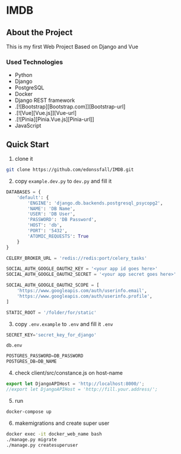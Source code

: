 # IMDB

## About the Project
This is my first Web Project Based on Django and Vue


### Used Technologies
* Python
* Django
* PostgreSQL
* Docker
* Django REST framework
* .[![Bootstrap][Bootstrap.com]][Bootstrap-url]
* .[![Vue][Vue.js]][Vue-url]
* .[![Pinia][Pinia.Vue.js][Pinia-url]]
* JavaScript

## Quick Start

1. clone it
```sh
git clone https://github.com/edonssfall/IMDB.git
```

2. copy `example.dev.py` to `dev.py` and fill it
```python
DATABASES = {
    'default': {
        'ENGINE': 'django.db.backends.postgresql_psycopg2',
        'NAME': 'DB Name',
        'USER': 'DB User',
        'PASSWORD': 'DB Password',
        'HOST': 'db',
        'PORT': '5432',
        'ATOMIC_REQUESTS': True
    }
}

CELERY_BROKER_URL = 'redis://redis:port/celery_tasks'

SOCIAL_AUTH_GOOGLE_OAUTH2_KEY = '<your app id goes here>'
SOCIAL_AUTH_GOOGLE_OAUTH2_SECRET = '<your app secret goes here>'

SOCIAL_AUTH_GOOGLE_OAUTH2_SCOPE = [
    'https://www.googleapis.com/auth/userinfo.email',
    'https://www.googleapis.com/auth/userinfo.profile',
]

STATIC_ROOT = '/folder/for/static'
```

3. copy `.env.example` to `.env` and fill it
`.env`
```python
SECRET_KEY='secret_key_for_django'
```
`db.env`
```python
POSTGRES_PASSWORD=DB_PASSWORD
POSTGRES_DB=DB_NAME
```

4. check client/src/constance.js on host-name
```javascript
export let DjangoAPIHost = 'http://localhost:8000/';
//export let DjangoAPIHost = 'http://fill.your.address/';
```

5. run
```sh
docker-compose up
```

6. makemigrations and create super user
```sh
docker exec -it docker_web_name bash
./manage.py migrate
./manage.py createsuperuser
```
